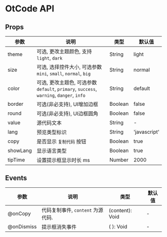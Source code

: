 # OtCode API

## Props

| 参数 | 说明 | 类型 | 默认值 |
| --- | --- | --- | --- |
| theme | 可选, 更改主题颜色, 支持 `light`, `dark` | String | light |
| size | 可选, 选择控件大小, 可选参数 `mini`, `small`, `normal`, `big` | String | normal |
| color | 可选, 更改主题色, 可选参数 `default`, `primary`, `success`, `warning`, `danger`, `info` | String | default |
| border | 可选(非必支持), UI增加边框 | Boolean | false |
| round | 可选(非必支持), UI边框圆角 | Boolean | false |
| value | 源代码文本 | String | - |
| lang | 预览类型标识 | String | 'javascript' |
| copy | 是否显示 `复制代码` 按钮 | Boolean | true |
| showLang | 显示语言类型 | Boolean | true |
| tipTime | 设置提示框显示时长 ms | Number | 2000 |

## Events

| 参数 | 说明 | 类型 | 默认值 |
| --- | --- | --- | --- |
| @onCopy |  代码复制事件, `content` 为源代码. | (content): Void | - |
| @onDismiss |  提示框消失事件 | ( ): Void | - |

